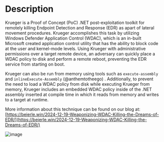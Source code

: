 # Description
Krueger is a Proof of Concept (PoC) .NET post-exploitation toolkit for remotely killing Endpoint Detection and Response (EDR) as apart of lateral movement procedures. Krueger accomplishes this task by utilizing Windows Defender Application Control (WDAC), which is an in-built Microsoft created application control utility that has the ability to block code at the user and kernel-mode levels. Using Krueger with administrative permissions over a target remote device, an adversary can quickly place a WDAC policy to disk and perform a remote reboot, preventing the EDR service from starting on boot. 

Krueger can also be run from memory using tools such as `execute-assembly` and `inlineExecute-Assembly` (@anthemtotheego) . Additionally, to prevent the need to load a WDAC policy from disk while executing Krueger from memory, Krueger includes an embedded WDAC policy inside of the .NET assembly inserted at compile time in which it reads from memory and writes to a target at runtime.

More information about this technique can be found on our blog at: [https://beierle.win/2024-12-19-Weaponizing-WDAC-Killing-the-Dreams-of-EDR/](https://beierle.win/2024-12-19-Weaponizing-WDAC-Killing-the-Dreams-of-EDR/)

![image](https://github.com/user-attachments/assets/9d6cc181-972e-4e2a-a5e6-beedd6656685)

